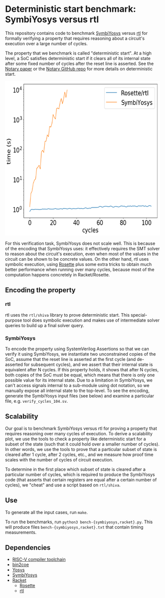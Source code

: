 # Deterministic start benchmark: SymbiYosys versus rtl

This repository contains code to benchmark [SymbiYosys] versus [rtl] for
formally verifying a property that requires reasoning about a circuit's
execution over a large number of cycles.

The property that we benchmark is called "deterministic start". At a high
level, a SoC satisfies deterministic start if it clears all of its internal
state after some fixed number of cycles after the reset line is asserted. See
the [Notary paper][sosp-paper] or the [Notary GitHub repo][notary-github] for
more details on deterministic start.

<p align="center">
<img width="646" height="503" src="plot.png" alt="Scalability plot: rtl outperforms SymbiYosys">
</p>

For this verification task, SymbiYosys does not scale well. This is because of
the encoding that SymbiYosys uses: it effectively requires the SMT solver to
reason about the circuit's execution, even when most of the values in the
circuit can be shown to be concrete values. On the other hand, rtl uses
symbolic execution, using [Rosette] plus some extra tricks to obtain much
better performance when running over many cycles, because most of the
computation happens concretely in Racket/Rosette.

[SymbiYosys]: https://symbiyosys.readthedocs.io/
[rtl]: https://github.com/anishathalye/rtl
[sosp-paper]: https://pdos.csail.mit.edu/papers/notary:sosp19.pdf
[notary-github]: https://github.com/anishathalye/notary

## Encoding the property

### rtl

rtl uses the `rtl/shiva` library to prove deterministic start. This
special-purpose tool does symbolic execution and makes use of intermediate
solver queries to build up a final solver query.

### SymbiYosys

To encode the property using SystemVerilog Assertions so that we can verify it
using SymbiYosys, we instantiate two unconstrained copies of the SoC, assume
that the reset line is asserted at the first cycle (and de-asserted for
subsequent cycles), and we assert that their internal state is equivalent after
N cycles. If this property holds, it shows that after N cycles, both copies of
the SoC must be equal, which means that there is only one possible value for
its internal state. Due to a limitation in SymbiYosys, we can't access signals
internal to a sub-module using dot notation, so we manually expose all internal
state to the top-level. To see the encoding, generate the SymbiYosys input
files (see below) and examine a particular file, e.g. `verify_cycles_104.sv`.

## Scalability

Our goal is to benchmark SymbiYosys versus rtl for proving a property that
requires reasoning over many cycles of execution. To derive a scalability plot,
we use the tools to check a property like deterministic start for a subset of
the state (such that it could hold over a smaller number of cycles). In other
words, we use the tools to prove that a particular subset of state is cleared
after 1 cycle, after 2 cycles, etc., and we measure how proof time scales with
the number of cycles of circuit execution.

To determine in the first place which subset of state is cleared after a
particular number of cycles, which is required to produce the SymbiYosys code
(that asserts that certain registers are equal after a certain number of
cycles), we "cheat" and use a script based on `rtl/shiva`.

## Use

To generate all the input cases, run `make`.

To run the benchmarks, run `python3 bench-{symbiyosys,racket}.py`. This will
produce files `bench-{symbiyosys,racket}.txt` that contain timing measurements.

## Dependencies

- [RISC-V compiler toolchain]
- [bin2coe]
- [Yosys]
- [SymbiYosys]
- [Racket]
    - [Rosette]
    - [rtl]

[Rosette]: https://github.com/emina/rosette
[bin2coe]: https://github.com/anishathalye/bin2coe
[RISC-V compiler toolchain]: https://github.com/riscv/riscv-gnu-toolchain
[Yosys]: https://github.com/YosysHQ/yosys
[Racket]: https://racket-lang.org/
